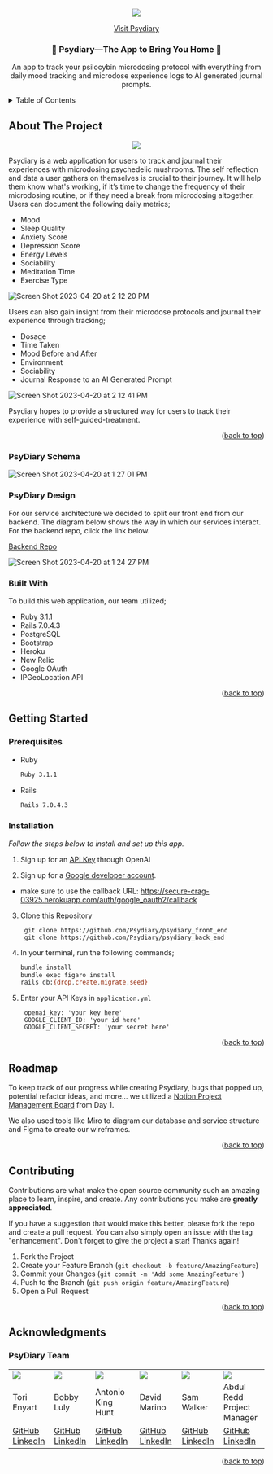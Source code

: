 <!-- Improved compatibility of back to top link: See: https://github.com/othneildrew/Best-README-Template/pull/73 -->
<a name="readme-top"></a>
<!--
*** Thanks for checking out the Best-README-Template. If you have a suggestion
*** that would make this better, please fork the repo and create a pull request
*** or simply open an issue with the tag "enhancement".
*** Don't forget to give the project a star!
*** Thanks again! Now go create something AMAZING! :D
-->

<!-- PROJECT LOGO -->
<br />
<div align="center">
  <a href="https://secure-crag-03925.herokuapp.com/">
  <img src="https://user-images.githubusercontent.com/114954379/233474790-52cd8128-529d-4574-a4e4-696039fc8719.png"
  </a>
  
  [Visit Psydiary](https://secure-crag-03925.herokuapp.com/)

  <h3 align="center">🍄 Psydiary—The App to Bring You Home 🍄</h3>

  <p align="center">
    An app to track your psilocybin microdosing protocol with everything from daily mood tracking and microdose experience logs to AI generated journal prompts.
    <br />
  </p>
</div>




<!-- TABLE OF CONTENTS -->
<details>
  <summary>Table of Contents</summary>
  <ol>
    <li>
      <a href="#about-the-project">About The Project</a>
      <ul>
        <li><a href="#built-with">Built With</a></li>
      </ul>
    </li>
    <li>
      <a href="#getting-started">Getting Started</a>
      <ul>
        <li><a href="#prerequisites">Prerequisites</a></li>
        <li><a href="#installation">Installation</a></li>
      </ul>
    </li>
    <li><a href="#usage">Usage</a></li>
    <li><a href="#roadmap">Roadmap</a></li>
    <li><a href="#contributing">Contributing</a></li>
    <li><a href="#license">License</a></li>
    <li><a href="#contact">Contact</a></li>
    <li><a href="#acknowledgments">Acknowledgments</a></li>
  </ol>
</details>



## About The Project

<div align="center">
  <img src="https://user-images.githubusercontent.com/114954379/233473470-bd339e5b-65dd-4b94-919b-8efbdf8c2e86.png"
 </a>
 </div>


Psydiary is a web application for users to track and journal their experiences with microdosing psychedelic mushrooms. The self reflection and data a user gathers on themselves is crucial to their journey. It will help them know what's working, if it’s time to change the frequency of their microdosing routine, or if they need a break from microdosing altogether. Users can document the following daily metrics;

* Mood
* Sleep Quality
* Anxiety Score
* Depression Score
* Energy Levels
* Sociability
* Meditation Time
* Exercise Type

![Screen Shot 2023-04-20 at 2 12 20 PM](https://user-images.githubusercontent.com/114954379/233477606-a749b24b-7d9c-4319-b7a1-60a2ac6b909f.png)

Users can also gain insight from their microdose protocols and journal their experience through tracking;
* Dosage
* Time Taken
* Mood Before and After
* Environment
* Sociability
* Journal Response to an AI Generated Prompt

![Screen Shot 2023-04-20 at 2 12 41 PM](https://user-images.githubusercontent.com/114954379/233477629-f91afc94-14f0-41e7-af7b-6a653b33097a.png)

Psydiary hopes to provide a structured way for users to track their experience with self-guided-treatment.

<p align="right">(<a href="#readme-top">back to top</a>)</p>

### PsyDiary Schema

![Screen Shot 2023-04-20 at 1 27 01 PM](https://user-images.githubusercontent.com/116821829/233442603-3074699a-736c-4971-b77d-60e6b42501c6.png)


### PsyDiary Design

For our service architecture we decided to split our front end from our backend. The diagram below shows the way in which our services interact. For the backend repo, click the link below.

[Backend Repo](https://github.com/Psydiary/psydiary_back_end)

![Screen Shot 2023-04-20 at 1 24 27 PM](https://user-images.githubusercontent.com/116821829/233442087-cea5421d-4098-4452-a937-d62d04d5fdcf.png)

### Built With

To build this web application, our team utilized;

* Ruby 3.1.1
* Rails 7.0.4.3
* PostgreSQL
* Bootstrap
* Heroku
* New Relic
* Google OAuth
* IPGeoLocation API

<p align="right">(<a href="#readme-top">back to top</a>)</p>



## Getting Started
<!-- can change this later or add more detail -->

### Prerequisites

* Ruby
  ```sh
  Ruby 3.1.1
  ```

* Rails
  ```sh
  Rails 7.0.4.3
  ```

### Installation

_Follow the steps below to install and set up this app._

1. Sign up for an [API Key](https://platform.openai.com/account/api-keys) through OpenAI

2. Sign up for a [Google developer account](https://console.cloud.google.com/apis).
  * make sure to use the callback URL: https://secure-crag-03925.herokuapp.com/auth/google_oauth2/callback

3. Clone this Repository
   ```
    git clone https://github.com/Psydiary/psydiary_front_end
    git clone https://github.com/Psydiary/psydiary_back_end
   ```
4. In your terminal, run the following commands;
    ```sh
    bundle install
    bundle exec figaro install
    rails db:{drop,create,migrate,seed}
    ```
5. Enter your API Keys in `application.yml`
   
   ```
    openai_key: 'your key here'
    GOOGLE_CLIENT_ID: 'your id here'
    GOOGLE_CLIENT_SECRET: 'your secret here'
   ```

<p align="right">(<a href="#readme-top">back to top</a>)</p>

<!-- ROADMAP -->
## Roadmap
To keep track of our progress while creating Psydiary, bugs that popped up, potential refactor ideas, and more... we utilized a [Notion Project Management Board](https://alluring-phlox-b74.notion.site/72a9807f1fec4b40a63d0fc8908cb7e8?v=aec33fee246f41b5bf8e7ae6ea7f9796) from Day 1.

We also used tools like Miro to diagram our database and service structure and Figma to create our wireframes.

<p align="right">(<a href="#readme-top">back to top</a>)</p>


<!-- CONTRIBUTING -->
## Contributing

Contributions are what make the open source community such an amazing place to learn, inspire, and create. Any contributions you make are **greatly appreciated**.

If you have a suggestion that would make this better, please fork the repo and create a pull request. You can also simply open an issue with the tag "enhancement".
Don't forget to give the project a star! Thanks again!

1. Fork the Project
2. Create your Feature Branch (`git checkout -b feature/AmazingFeature`)
3. Commit your Changes (`git commit -m 'Add some AmazingFeature'`)
4. Push to the Branch (`git push origin feature/AmazingFeature`)
5. Open a Pull Request

<p align="right">(<a href="#readme-top">back to top</a>)</p>

## Acknowledgments

### PsyDiary Team

<table>
  <tr>
    <td><img src="https://avatars.githubusercontent.com/torienyart"></td>
    <td><img src="https://avatars.githubusercontent.com/Bobsters986"></td>
    <td><img src="https://avatars.githubusercontent.com/4D-Coder"></td>
    <td><img src="https://avatars.githubusercontent.com/davejm8"></td>
    <td><img src="https://avatars.githubusercontent.com/sgwalker327"></td>
    <td><img src="https://avatars.githubusercontent.com/abdulredd"></td>
  </tr>
  <tr>
    <td>Tori Enyart</td>
    <td>Bobby Luly</td>
    <td>Antonio King Hunt</td>
    <td>David Marino</td>
    <td>Sam Walker</td>
    <td>Abdul Redd<br>Project Manager</td>
  </tr>
  <tr>
    <td>
      <a href="https://github.com/torienyart">GitHub</a><br>
      <a href="https://www.linkedin.com/in/victoria-enyart-595052155/">LinkedIn</a>
    </td>
    <td>
      <a href="https://github.com/Bobsters986">GitHub</a><br>
      <a href="https://www.linkedin.com/in/bobbyy-luly-217653260/">LinkedIn</a>
    </td>
    <td>
      <a href="https://github.com/4D-Coder">GitHub</a><br>
      <a href="https://www.linkedin.com/in/antoniokinghunt/">LinkedIn</a>
    </td>
    <td>
      <a href="https://github.com/davejm8">GitHub</a><br>
      <a href="https://www.linkedin.com/in/davidjmarino8/">LinkedIn</a>
    </td>
    <td>
      <a href="https://github.com/sgwalker327">GitHub</a><br>
      <a href="https://www.linkedin.com/in/sam-walker-95a49630/">LinkedIn</a>
    </td>
     <td>
      <a href="https://github.com/abdulredd">GitHub</a><br>
      <a href="https://www.linkedin.com/in/abdulredd/">LinkedIn</a>
    </td>
  </tr>
</table>

<p align="right">(<a href="#readme-top">back to top</a>)</p>
